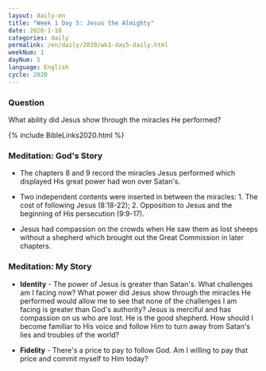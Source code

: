 ```yaml
---
layout: daily-en
title: "Week 1 Day 5: Jesus the Almighty"
date: 2020-1-10 
categories: daily
permalink: /en/daily/2020/wk1-day5-daily.html
weekNum: 1
dayNum: 5
language: English
cycle: 2020
---
```


### Question     
What ability did Jesus show through the miracles He performed?

{% include BibleLinks2020.html %} 

### Meditation: God's Story   
+ The chapters 8 and 9 record the miracles Jesus performed which displayed His great power had won over Satan's. 

+ Two independent contents were inserted in between the miracles: 1. The cost of following Jesus (8:18-22); 2. Opposition to Jesus and the beginning of His persecution (9:9-17). 

+ Jesus had compassion on the crowds when He saw them as lost sheeps without a shepherd which brought out the Great Commission in later chapters. 

### Meditation: My Story   
+ **Identity** - The power of Jesus is greater than Satan's. What challenges am I facing now? What power did Jesus show through the miracles He performed would allow me to see that none of the challenges I am facing is greater than God's authority? Jesus is merciful and has compassion on us who are lost. He is the good shepherd. How should I become familiar to His voice and follow Him to turn away from Satan's lies and troubles of the world? 

+ **Fidelity** - There's a price to pay to follow God. Am I willing to pay that price and commit myself to Him today? 
